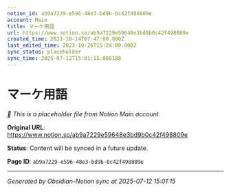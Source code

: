 ```yaml
---
notion_id: ab9a7229-e596-48e3-bd9b-0c42f498809e
account: Main
title: マーケ用語
url: https://www.notion.so/ab9a7229e59648e3bd9b0c42f498809e
created_time: 2023-10-14T07:47:00.000Z
last_edited_time: 2023-10-26T15:24:00.000Z
sync_status: placeholder
sync_time: 2025-07-12T15:01:15.080188
---
```


# マーケ用語

*🔄 This is a placeholder file from Notion Main account.*

**Original URL**: https://www.notion.so/ab9a7229e59648e3bd9b0c42f498809e

**Status**: Content will be synced in a future update.

**Page ID**: `ab9a7229-e596-48e3-bd9b-0c42f498809e`

---

*Generated by Obsidian-Notion sync at 2025-07-12 15:01:15*
